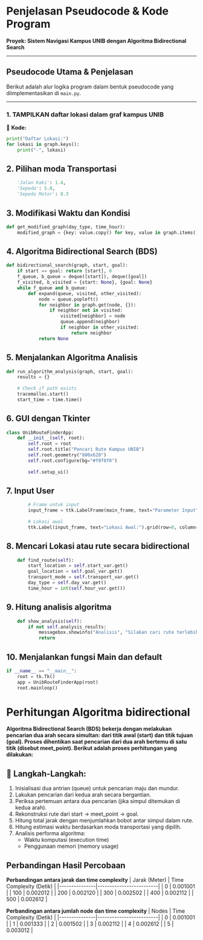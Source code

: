 # Penjelasan Pseudocode & Kode Program
**Proyek: Sistem Navigasi Kampus UNIB dengan Algoritma Bidirectional Search**

---

## Pseudocode Utama & Penjelasan

Berikut adalah alur logika program dalam bentuk pseudocode yang diimplementasikan di `main.py`.

---

### 1. TAMPILKAN daftar lokasi dalam graf kampus UNIB

📄 **Kode:**
```python
print("Daftar Lokasi:")
for lokasi in graph.keys():
    print("-", lokasi)
```

## 2. Pilihan moda Transportasi 
```python
    'Jalan Kaki': 1.4,
    'Sepeda': 5.0,
    'Sepeda Motor': 8.3
```

## 3. Modifikasi Waktu dan Kondisi
```python
def get_modified_graph(day_type, time_hour):
    modified_graph = {key: value.copy() for key, value in graph.items()}
```

## 4. Algoritma Bidirectional Search (BDS)
```python
def bidirectional_search(graph, start, goal):
    if start == goal: return [start], 0
    f_queue, b_queue = deque([start]), deque([goal])
    f_visited, b_visited = {start: None}, {goal: None}
    while f_queue and b_queue:
        def expand(queue, visited, other_visited):
            node = queue.popleft()
            for neighbor in graph.get(node, {}):
                if neighbor not in visited:
                    visited[neighbor] = node
                    queue.append(neighbor)
                    if neighbor in other_visited:
                        return neighbor
            return None
```

## 5. Menjalankan Algoritma Analisis
```python
def run_algorithm_analysis(graph, start, goal):
    results = {}
    
    # Check if path exists
    tracemalloc.start()
    start_time = time.time()
```

## 6. GUI dengan Tkinter
```python
class UnibRouteFinderApp:
    def __init__(self, root):
        self.root = root
        self.root.title("Pencari Rute Kampus UNIB")
        self.root.geometry("800x620")
        self.root.configure(bg="#f0f0f0")
        
        self.setup_ui()
```

## 7. Input User
```python
        # Frame untuk input
        input_frame = ttk.LabelFrame(main_frame, text="Parameter Input", padding="10")
        
        # Lokasi awal
        ttk.Label(input_frame, text="Lokasi Awal:").grid(row=0, column=0, sticky="w", pady=5)
```

## 8. Mencari Lokasi atau rute secara bidirectional
```python
    def find_route(self):
        start_location = self.start_var.get()
        goal_location = self.goal_var.get()
        transport_mode = self.transport_var.get()
        day_type = self.day_var.get()
        time_hour = int(self.hour_var.get())
```

## 9. Hitung analisis algoritma
```python
    def show_analysis(self):
        if not self.analysis_results:
            messagebox.showinfo("Analisis", "Silakan cari rute terlebih dahulu sebelum melihat analisis.")
            return
```

## 10. Menjalankan fungsi Main dan default
```python
if __name__ == "__main__":
    root = tk.Tk()
    app = UnibRouteFinderApp(root)
    root.mainloop()
```

# Perhitungan Algoritma bidirectional
**Algoritma Bidirectional Search (BDS) bekerja dengan melakukan pencarian dua arah secara simultan: dari titik awal (start) dan titik tujuan (goal). Proses dihentikan saat pencarian dari dua arah bertemu di satu titik (disebut meet_point). Berikut adalah proses perhitungan yang dilakukan:**

## 📌 Langkah-Langkah:
1. Inisialisasi dua antrian (queue) untuk pencarian maju dan mundur.
2. Lakukan pencarian dari kedua arah secara bergantian.
3. Periksa pertemuan antara dua pencarian (jika simpul ditemukan di kedua arah).
4. Rekonstruksi rute dari start → meet_point → goal.
5. Hitung total jarak dengan menjumlahkan bobot antar simpul dalam rute.
6. Hitung estimasi waktu berdasarkan moda transportasi yang dipilih.
7. Analisis performa algoritma:
   - Waktu komputasi (execution time)
   - Penggunaan memori (memory usage)

## Perbandingan Hasil Percobaan
**Perbandingan antara jarak dan time complexity**
| Jarak (Meter) | Time Complexity (Detik) |
|---------------|-------------------------|
| 0             | 0.001001                |
| 100           | 0.002012                |
| 200           | 0.002120                |
| 300           | 0.002502                |
| 400           | 0.002112                |
| 500           | 0.002612                |

**Perbandingan antara jumlah node dan time complexity**
| Nodes         | Time Complexity (Detik) |
|---------------|-------------------------|
| 0             | 0.001001                |
| 1             | 0.001333                |
| 2             | 0.001502                |
| 3             | 0.002112                |
| 4             | 0.002612                |
| 5             | 0.003012                |

